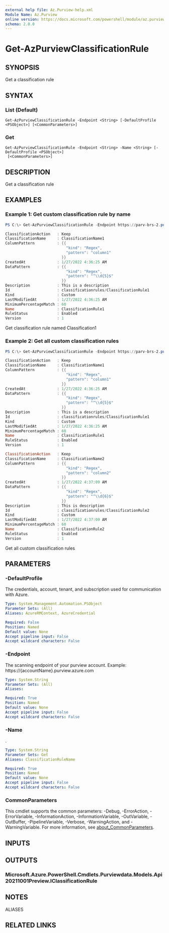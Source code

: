```yaml
---
external help file: Az.Purview-help.xml
Module Name: Az.Purview
online version: https://docs.microsoft.com/powershell/module/az.purview/get-azpurviewclassificationrule
schema: 2.0.0
---
```


# Get-AzPurviewClassificationRule

## SYNOPSIS
Get a classification rule

## SYNTAX

### List (Default)
```
Get-AzPurviewClassificationRule -Endpoint <String> [-DefaultProfile <PSObject>] [<CommonParameters>]
```

### Get
```
Get-AzPurviewClassificationRule -Endpoint <String> -Name <String> [-DefaultProfile <PSObject>]
 [<CommonParameters>]
```

## DESCRIPTION
Get a classification rule

## EXAMPLES

### Example 1: Get custom classification rule by name
```powershell
PS C:\> Get-AzPurviewClassificationRule -Endpoint https://parv-brs-2.purview.azure.com/ -Name ClassificationRule1

ClassificationAction   : Keep
ClassificationName     : ClassificationName1
ColumnPattern          : {{
                           "kind": "Regex",
                           "pattern": "column1"
                         }}
CreatedAt              : 1/27/2022 4:36:25 AM
DataPattern            : {{
                           "kind": "Regex",
                           "pattern": "^\\d{5}$"
                         }}
Description            : This is a description
Id                     : classificationrules/ClassificationRule1
Kind                   : Custom
LastModifiedAt         : 1/27/2022 4:36:25 AM
MinimumPercentageMatch : 60
Name                   : ClassificationRule1
RuleStatus             : Enabled
Version                : 1
```

Get classification rule named Classification1

### Example 2: Get all custom classification rules
```powershell
PS C:\> Get-AzPurviewClassificationRule -Endpoint https://parv-brs-2.purview.azure.com/

ClassificationAction   : Keep
ClassificationName     : ClassificationName1
ColumnPattern          : {{
                           "kind": "Regex",
                           "pattern": "column1"
                         }}
CreatedAt              : 1/27/2022 4:36:25 AM
DataPattern            : {{
                           "kind": "Regex",
                           "pattern": "^\\d{5}$"
                         }}
Description            : This is a description
Id                     : classificationrules/ClassificationRule1
Kind                   : Custom
LastModifiedAt         : 1/27/2022 4:36:25 AM
MinimumPercentageMatch : 60
Name                   : ClassificationRule1
RuleStatus             : Enabled
Version                : 1

ClassificationAction   : Keep
ClassificationName     : ClassificationName2
ColumnPattern          : {{
                           "kind": "Regex",
                           "pattern": "column2"
                         }}
CreatedAt              : 1/27/2022 4:37:09 AM
DataPattern            : {{
                           "kind": "Regex",
                           "pattern": "^\\d{6}$"
                         }}
Description            : This is description
Id                     : classificationrules/ClassificationRule2
Kind                   : Custom
LastModifiedAt         : 1/27/2022 4:37:09 AM
MinimumPercentageMatch : 60
Name                   : ClassificationRule2
RuleStatus             : Enabled
Version                : 1
```

Get all custom classification rules

## PARAMETERS

### -DefaultProfile
The credentials, account, tenant, and subscription used for communication with Azure.

```yaml
Type: System.Management.Automation.PSObject
Parameter Sets: (All)
Aliases: AzureRMContext, AzureCredential

Required: False
Position: Named
Default value: None
Accept pipeline input: False
Accept wildcard characters: False
```

### -Endpoint
The scanning endpoint of your purview account.
Example: https://{accountName}.purview.azure.com

```yaml
Type: System.String
Parameter Sets: (All)
Aliases:

Required: True
Position: Named
Default value: None
Accept pipeline input: False
Accept wildcard characters: False
```

### -Name
.

```yaml
Type: System.String
Parameter Sets: Get
Aliases: ClassificationRuleName

Required: True
Position: Named
Default value: None
Accept pipeline input: False
Accept wildcard characters: False
```

### CommonParameters
This cmdlet supports the common parameters: -Debug, -ErrorAction, -ErrorVariable, -InformationAction, -InformationVariable, -OutVariable, -OutBuffer, -PipelineVariable, -Verbose, -WarningAction, and -WarningVariable. For more information, see [about_CommonParameters](http://go.microsoft.com/fwlink/?LinkID=113216).

## INPUTS

## OUTPUTS

### Microsoft.Azure.PowerShell.Cmdlets.Purviewdata.Models.Api20211001Preview.IClassificationRule

## NOTES

ALIASES

## RELATED LINKS
